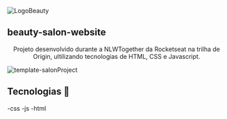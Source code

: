 ![LogoBeauty](https://user-images.githubusercontent.com/80333527/168882911-397b92ff-4e6d-48de-b1c8-729c40615b3a.png)

## beauty-salon-website

<p align="center">
  Projeto desenvolvido durante a  NLWTogether da Rocketseat na  trilha de Origin, ultilizando tecnologias de HTML, CSS e Javascript.
</p>

![template-salonProject](https://user-images.githubusercontent.com/80333527/168882874-f8edb87e-da2f-4c61-a831-a16673908dd2.png)

## Tecnologias 🚀

-css
-js
-html
